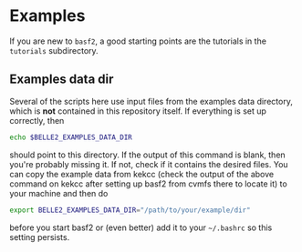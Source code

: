 # Examples

If you are new to ``basf2``, a good starting points are the tutorials in the
``tutorials`` subdirectory.

## Examples data dir

Several of the scripts here use input files from the examples data directory,
which is **not** contained in this repository itself.
If everything is set up correctly, then

```sh
echo $BELLE2_EXAMPLES_DATA_DIR
```

should point to this directory. If the output of this command is blank, then you're
probably missing it. If not, check if it contains the desired files.
You can copy the example data from kekcc (check the output of the above command
on kekcc after setting up basf2 from cvmfs there to locate it) to your machine
and then do

```sh
export BELLE2_EXAMPLES_DATA_DIR="/path/to/your/example/dir"
```

before you start basf2 or (even better) add it to your ``~/.bashrc`` so this setting
persists.

